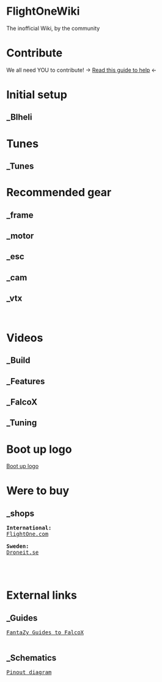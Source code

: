 # FlightOneWiki
The inofficial Wiki, by the community</br>

# Contribute
We all need YOU to contribute! -> <a href='/tree/main/Contribute/Contribute.md'>Read this guide to help</a> <-



# Initial setup
## _Blheli

# Tunes
## _Tunes

# Recommended gear
## 
## _frame
## _motor
## _esc
## _cam
## _vtx
</br>

# Videos
## _Build
## _Features
## _FalcoX
## _Tuning

# Boot up logo
<a href='https://github.com/tedelm/FlightOneWiki/tree/main/Flightcontrollers/Lightning%20H7/Splash%20Screen'>Boot up logo</a>

# Were to buy
## _shops
<pre>
<b>International:</b>
<a href='https://shop.flightone.com/'>FlightOne.com</a>

<b>Sweden:</b>
<a href='https://droneit.se/sv/elektronik/flight-controller/flightone/flightone-lightning-h7-500mhz-flight-controller.html'>Droneit.se</a>



</pre>

# External links
## _Guides
<pre>
<a href='https://fantazy.fr/falcox/'>FantaZy Guides to FalcoX</a>

</pre>
## _Schematics
<pre>
<a href='https://flightone.com/pinouts.html'>Pinout diagram</a>
</pre>


